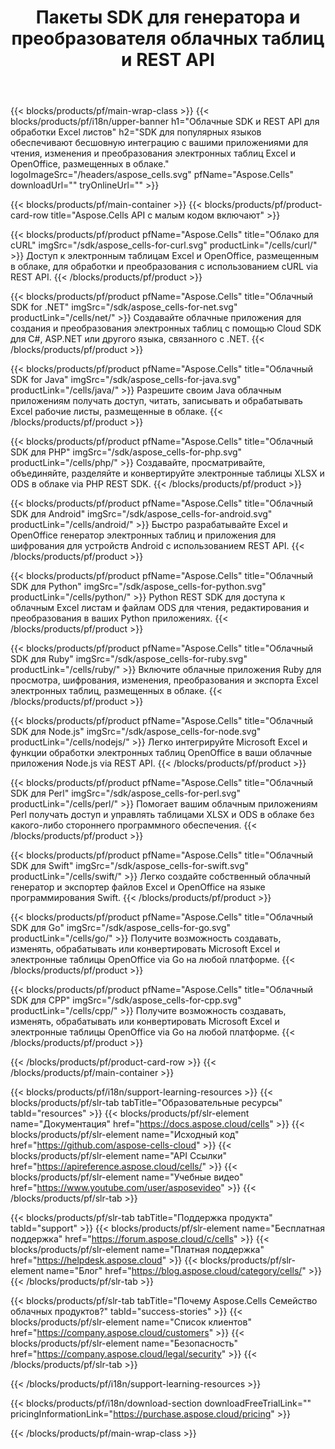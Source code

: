 ﻿---
title:  Пакеты SDK для генератора и преобразователя облачных таблиц и REST API
description:  SDK для популярных языков обеспечивают бесшовную интеграцию с вашими приложениями для чтения, изменения и преобразования электронных таблиц Excel и OpenOffice, размещенных в облаке.
weight: 10
url: /ru/family
---
{{< blocks/products/pf/main-wrap-class >}}
{{< blocks/products/pf/i18n/upper-banner h1="Облачные SDK и REST API для обработки Excel листов" h2="SDK для популярных языков обеспечивают бесшовную интеграцию с вашими приложениями для чтения, изменения и преобразования электронных таблиц Excel и OpenOffice, размещенных в облаке." logoImageSrc="/headers/aspose_cells.svg" pfName="Aspose.Cells" downloadUrl="" tryOnlineUrl="" >}}

{{< blocks/products/pf/main-container >}}
{{< blocks/products/pf/product-card-row title="Aspose.Cells API с малым кодом включают" >}}

{{< blocks/products/pf/product pfName="Aspose.Cells" title="Облако для cURL" imgSrc="/sdk/aspose_cells-for-curl.svg" productLink="/cells/curl/" >}}
Доступ к электронным таблицам Excel и OpenOffice, размещенным в облаке, для обработки и преобразования с использованием cURL via REST API.
{{< /blocks/products/pf/product >}}

{{< blocks/products/pf/product pfName="Aspose.Cells" title="Облачный SDK for .NET" imgSrc="/sdk/aspose_cells-for-net.svg" productLink="/cells/net/" >}}
Создавайте облачные приложения для создания и преобразования электронных таблиц с помощью Cloud SDK для C#, ASP.NET или другого языка, связанного с .NET.
{{< /blocks/products/pf/product >}}

{{< blocks/products/pf/product pfName="Aspose.Cells" title="Облачный SDK for Java" imgSrc="/sdk/aspose_cells-for-java.svg" productLink="/cells/java/" >}}
Разрешите своим Java облачным приложениям получать доступ, читать, записывать и обрабатывать Excel рабочие листы, размещенные в облаке.
{{< /blocks/products/pf/product >}}

{{< blocks/products/pf/product pfName="Aspose.Cells" title="Облачный SDK для PHP" imgSrc="/sdk/aspose_cells-for-php.svg" productLink="/cells/php/" >}}
Создавайте, просматривайте, объединяйте, разделяйте и конвертируйте электронные таблицы XLSX и ODS в облаке via PHP REST SDK.
{{< /blocks/products/pf/product >}}

{{< blocks/products/pf/product pfName="Aspose.Cells" title="Облачный SDK для Android" imgSrc="/sdk/aspose_cells-for-android.svg" productLink="/cells/android/" >}}
Быстро разрабатывайте Excel и OpenOffice генератор электронных таблиц и приложения для шифрования для устройств Android с использованием REST API.
{{< /blocks/products/pf/product >}}

{{< blocks/products/pf/product pfName="Aspose.Cells" title="Облачный SDK для Python" imgSrc="/sdk/aspose_cells-for-python.svg" productLink="/cells/python/" >}}
Python REST SDK для доступа к облачным Excel листам и файлам ODS для чтения, редактирования и преобразования в ваших Python приложениях.
{{< /blocks/products/pf/product >}}

{{< blocks/products/pf/product pfName="Aspose.Cells" title="Облачный SDK для Ruby" imgSrc="/sdk/aspose_cells-for-ruby.svg" productLink="/cells/ruby/" >}}
Включите облачные приложения Ruby для просмотра, шифрования, изменения, преобразования и экспорта Excel электронных таблиц, размещенных в облаке.
{{< /blocks/products/pf/product >}}

{{< blocks/products/pf/product pfName="Aspose.Cells" title="Облачный SDK для Node.js" imgSrc="/sdk/aspose_cells-for-node.svg" productLink="/cells/nodejs/" >}}
Легко интегрируйте Microsoft Excel и функции обработки электронных таблиц OpenOffice в ваши облачные приложения Node.js via REST API.
{{< /blocks/products/pf/product >}}

{{< blocks/products/pf/product pfName="Aspose.Cells" title="Облачный SDK для Perl" imgSrc="/sdk/aspose_cells-for-perl.svg" productLink="/cells/perl/" >}}
Помогает вашим облачным приложениям Perl получать доступ и управлять таблицами XLSX и ODS в облаке без какого-либо стороннего программного обеспечения.
{{< /blocks/products/pf/product >}}

{{< blocks/products/pf/product pfName="Aspose.Cells" title="Облачный SDK для Swift" imgSrc="/sdk/aspose_cells-for-swift.svg" productLink="/cells/swift/" >}}
Легко создайте собственный облачный генератор и экспортер файлов Excel и OpenOffice на языке программирования Swift.
{{< /blocks/products/pf/product >}}

{{< blocks/products/pf/product pfName="Aspose.Cells" title="Облачный SDK для Go" imgSrc="/sdk/aspose_cells-for-go.svg" productLink="/cells/go/" >}}
Получите возможность создавать, изменять, обрабатывать или конвертировать Microsoft Excel и электронные таблицы OpenOffice via Go на любой платформе.
{{< /blocks/products/pf/product >}}

{{< blocks/products/pf/product pfName="Aspose.Cells" title="Облачный SDK для CPP" imgSrc="/sdk/aspose_cells-for-cpp.svg" productLink="/cells/cpp/" >}}
Получите возможность создавать, изменять, обрабатывать или конвертировать Microsoft Excel и электронные таблицы OpenOffice via Go на любой платформе.
{{< /blocks/products/pf/product >}}

{{< /blocks/products/pf/product-card-row >}}
{{< /blocks/products/pf/main-container >}}

{{< blocks/products/pf/i18n/support-learning-resources >}}
{{< blocks/products/pf/slr-tab tabTitle="Образовательные ресурсы" tabId="resources" >}}
{{< blocks/products/pf/slr-element name="Документация" href="https://docs.aspose.cloud/cells" >}}
{{< blocks/products/pf/slr-element name="Исходный код" href="https://github.com/aspose-cells-cloud" >}}
{{< blocks/products/pf/slr-element name="API Ссылки" href="https://apireference.aspose.cloud/cells/" >}}
{{< blocks/products/pf/slr-element name="Учебные видео" href="https://www.youtube.com/user/asposevideo" >}}
{{< /blocks/products/pf/slr-tab >}}

{{< blocks/products/pf/slr-tab tabTitle="Поддержка продукта" tabId="support" >}}
{{< blocks/products/pf/slr-element name="Бесплатная поддержка" href="https://forum.aspose.cloud/c/cells" >}}
{{< blocks/products/pf/slr-element name="Платная поддержка" href="https://helpdesk.aspose.cloud" >}}
{{< blocks/products/pf/slr-element name="Блог" href="https://blog.aspose.cloud/category/cells/" >}}
{{< /blocks/products/pf/slr-tab >}}

{{< blocks/products/pf/slr-tab tabTitle="Почему Aspose.Cells Семейство облачных продуктов?" tabId="success-stories" >}}
{{< blocks/products/pf/slr-element name="Список клиентов" href="https://company.aspose.cloud/customers" >}}
{{< blocks/products/pf/slr-element name="Безопасность" href="https://company.aspose.cloud/legal/security" >}}
{{< /blocks/products/pf/slr-tab >}}

{{< /blocks/products/pf/i18n/support-learning-resources >}}

{{< blocks/products/pf/i18n/download-section downloadFreeTrialLink="" pricingInformationLink="https://purchase.aspose.cloud/pricing" >}}

{{< /blocks/products/pf/main-wrap-class >}}
